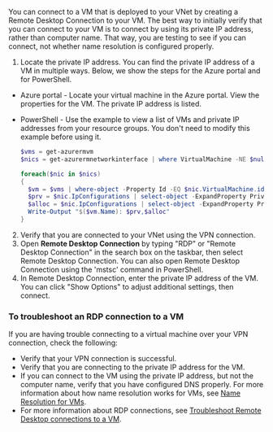 You can connect to a VM that is deployed to your VNet by creating a Remote Desktop Connection to your VM. The best way to initially verify that you can connect to your VM is to connect by using its private IP address, rather than computer name. That way, you are testing to see if you can connect, not whether name resolution is configured properly.

1. Locate the private IP address. You can find the private IP address of a VM in multiple ways. Below, we show the steps for the Azure portal and for PowerShell.

  - Azure portal - Locate your virtual machine in the Azure portal. View the properties for the VM. The private IP address is listed.

  - PowerShell - Use the example to view a list of VMs and private IP addresses from your resource groups. You don't need to modify this example before using it.

    ```powershell
    $vms = get-azurermvm
    $nics = get-azurermnetworkinterface | where VirtualMachine -NE $null

    foreach($nic in $nics)
    {
      $vm = $vms | where-object -Property Id -EQ $nic.VirtualMachine.id
      $prv = $nic.IpConfigurations | select-object -ExpandProperty PrivateIpAddress
      $alloc = $nic.IpConfigurations | select-object -ExpandProperty PrivateIpAllocationMethod
      Write-Output "$($vm.Name): $prv,$alloc"
    }
    ```

2. Verify that you are connected to your VNet using the VPN connection.
3. Open **Remote Desktop Connection** by typing "RDP" or "Remote Desktop Connection" in the search box on the taskbar, then select Remote Desktop Connection. You can also open Remote Desktop Connection using the 'mstsc' command in PowerShell. 
4. In Remote Desktop Connection, enter the private IP address of the VM. You can click "Show Options" to adjust additional settings, then connect.

### To troubleshoot an RDP connection to a VM

If you are having trouble connecting to a virtual machine over your VPN connection, check the following:

- Verify that your VPN connection is successful.
- Verify that you are connecting to the private IP address for the VM.
- If you can connect to the VM using the private IP address, but not the computer name, verify that you have configured DNS properly. For more information about how name resolution works for VMs, see [Name Resolution for VMs](../articles/virtual-network/virtual-networks-name-resolution-for-vms-and-role-instances.md).
- For more information about RDP connections, see [Troubleshoot Remote Desktop connections to a VM](../articles/virtual-machines/windows/troubleshoot-rdp-connection.md).
